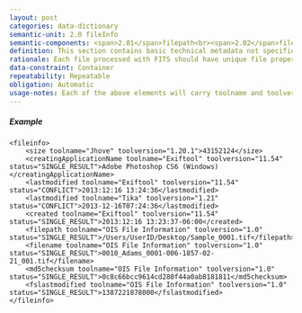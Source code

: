 ```yaml
---
layout: post
categories: data-dictionary
semantic-unit: 2.0 fileInfo
semantic-components: <span>2.01</span>filepath<br><span>2.02</span>filename<br><span>2.03</span>size<br><span>2.04</span>md5checksum<br><span>2.05</span>lastmodified<br><span>2.06</span>fslastmodified<br><span>2.07</span>created<br><span>2.08</span>creatingApplicationName<br><span>2.09</span>creatingApplicationversion<br><span>2.10</span>inhibitorType<br><span>2.11</span>rightsBasis<br><span>2.12</span>copyrightBasis<br><span>2.13</span>copyrightNote<br><span>2.14</span>creatingos
definition: This section contains basic technical metadata not specific to any format
rationale: Each file processed with FITS should have unique file properties to support use and rendering. 
data-constraint: Container
repeatability: Repeatable
obligation: Automatic
usage-notes: Each of the above elements will carry toolname and toolversion attributes to record the name of the tool that is the source of the information. In most cases there will also be a status attribute value equal to SINGLE_RESULT which means that there wasn't any conflicting information output by a tool. In some cases, for example if tools reported different file creation dates there will be a status value of CONFLICT.
---
```


<!-- <span>2.01</span>filepath<br><span>2.02</span>filename<br><span>2.03</span>size<br><span>2.04</span>md5checksum<br><span>2.05</span>lastmodified<br><span>2.06</span>fslastmodified<br><span>2.07</span>created<br><span>2.08</span>creatingApplicationName<br><span>2.09</span>creatingApplicationversion<br><span>2.10</span>inhibitorType<br><span>2.11</span>rightsBasis<br><span>2.12</span>copyrightBasis<br><span>2.13</span>copyrightNote<br><span>2.14</span>creatingos</span> -->

##### Example

```
<fileinfo>
    <size toolname="Jhove" toolversion="1.20.1">43152124</size>
    <creatingApplicationName toolname="Exiftool" toolversion="11.54" status="SINGLE_RESULT">Adobe Photoshop CS6 (Windows)</creatingApplicationName>
    <lastmodified toolname="Exiftool" toolversion="11.54" status="CONFLICT">2013:12:16 13:24:36</lastmodified>
    <lastmodified toolname="Tika" toolversion="1.21" status="CONFLICT">2013-12-16T07:24:36</lastmodified>
    <created toolname="Exiftool" toolversion="11.54" status="SINGLE_RESULT">2013:12:16 13:23:37-06:00</created>
    <filepath toolname="OIS File Information" toolversion="1.0" status="SINGLE_RESULT">/Users/UserID/Desktop/Sample_0001.tif</filepath>
    <filename toolname="OIS File Information" toolversion="1.0" status="SINGLE_RESULT">0010_Adams_0001-006-1857-02-21_001.tif</filename>
    <md5checksum toolname="OIS File Information" toolversion="1.0" status="SINGLE_RESULT">0c8c66bcc9614cd280f44a0ab8181811</md5checksum>
    <fslastmodified toolname="OIS File Information" toolversion="1.0" status="SINGLE_RESULT">1387221878000</fslastmodified>
</fileinfo>
```